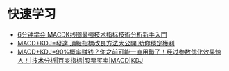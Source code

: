 
# 快速学习

* [6分钟学会 MACDK线图最强技术指标技術分析新手入門](https://www.youtube.com/watch?v=ozugcWisz8o)
* [MACD+KDJ=發達 頂級指標改良方法大公開 助你穩定獲利](https://www.youtube.com/watch?v=9ODWdAyQr1Q)
* [MACD+KDJ=90%概率赚钱？你之前可能一直用錯了！经过参数优化效果惊人！|技术分析|百变指标|股票买卖|MACD|KDJ](https://www.youtube.com/watch?v=FfdXVcnRfoo)
